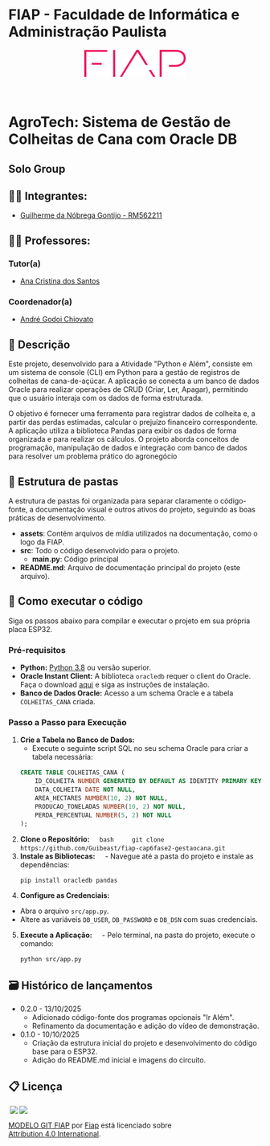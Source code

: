 # FIAP - Faculdade de Informática e Administração Paulista

<p align="center">
<a href= "https://www.fiap.com.br/"><img src="assets/logo-fiap.png" alt="FIAP - Faculdade de Informática e Admnistração Paulista" border="0" width=40% height=40%></a>
</p>

<br>

# AgroTech: Sistema de Gestão de Colheitas de Cana com Oracle DB

## Solo Group


## 👨‍🎓 Integrantes:
- <a href="LINKEDIN">Guilherme da Nóbrega Gontijo - RM562211</a>

## 👩‍🏫 Professores:
### Tutor(a)
- <a href="LINKEDIN_DO_TUTOR">Ana Cristina dos Santos</a>
### Coordenador(a)
- <a href="LINKEDIN_DO_COORDENADOR">André Godoi Chiovato</a>

## 📜 Descrição

Este projeto, desenvolvido para a Atividade "Python e Além", consiste em um sistema de console (CLI) em Python para a gestão de registros de colheitas de cana-de-açúcar. A aplicação se conecta a um banco de dados Oracle para realizar operações de CRUD (Criar, Ler, Apagar), permitindo que o usuário interaja com os dados de forma estruturada.

O objetivo é fornecer uma ferramenta para registrar dados de colheita e, a partir das perdas estimadas, calcular o prejuízo financeiro correspondente. A aplicação utiliza a biblioteca Pandas para exibir os dados de forma organizada e para realizar os cálculos. O projeto aborda conceitos de programação, manipulação de dados e integração com banco de dados para resolver um problema prático do agronegócio

## 📁 Estrutura de pastas

A estrutura de pastas foi organizada para separar claramente o código-fonte, a documentação visual e outros ativos do projeto, seguindo as boas práticas de desenvolvimento.

- <b>assets</b>: Contém arquivos de mídia utilizados na documentação, como o logo da FIAP.
- <b>src</b>: Todo o código desenvolvido para o projeto.
    - <b>main.py</b>: Código principal
- <b>README.md</b>: Arquivo de documentação principal do projeto (este arquivo).

## 🔧 Como executar o código

Siga os passos abaixo para compilar e executar o projeto em sua própria placa ESP32.

### **Pré-requisitos**
* **Python:** [Python 3.8](https://www.python.org/downloads/) ou versão superior.
* **Oracle Instant Client:** A biblioteca `oracledb` requer o client do Oracle. Faça o download [aqui](https://www.oracle.com/database/technologies/instant-client/downloads.html) e siga as instruções de instalação.
* **Banco de Dados Oracle:** Acesso a um schema Oracle e a tabela `COLHEITAS_CANA` criada.

### **Passo a Passo para Execução**
1.  **Crie a Tabela no Banco de Dados:**
      - Execute o seguinte script SQL no seu schema Oracle para criar a tabela necessária:
    <!-- end list -->
    ```sql
    CREATE TABLE COLHEITAS_CANA (
        ID_COLHEITA NUMBER GENERATED BY DEFAULT AS IDENTITY PRIMARY KEY,
        DATA_COLHEITA DATE NOT NULL,
        AREA_HECTARES NUMBER(10, 2) NOT NULL,
        PRODUCAO_TONELADAS NUMBER(10, 2) NOT NULL,
        PERDA_PERCENTUAL NUMBER(5, 2) NOT NULL
    );
    ```
2.  **Clone o Repositório:**
        ` bash     git clone https://github.com/Guibeast/fiap-cap6fase2-gestaocana.git      `
3.  **Instale as Bibliotecas:**
        - Navegue até a pasta do projeto e instale as dependências:
    ```bash
    pip install oracledb pandas
    ```
4.  **Configure as Credenciais:**
- Abra o arquivo `src/app.py`.
- Altere as variáveis `DB_USER`, `DB_PASSWORD` e `DB_DSN` com suas credenciais.

5.  **Execute a Aplicação:**
        - Pelo terminal, na pasta do projeto, execute o comando:
    ```bash
    python src/app.py
    ```

## 🗃 Histórico de lançamentos

* 0.2.0 - 13/10/2025
    * Adicionado código-fonte dos programas opcionais "Ir Além".
    * Refinamento da documentação e adição do vídeo de demonstração.
* 0.1.0 - 10/10/2025
    * Criação da estrutura inicial do projeto e desenvolvimento do código base para o ESP32.
    * Adição do README.md inicial e imagens do circuito.

## 📋 Licença

<img style="height:22px!important;margin-left:3px;vertical-align:text-bottom;" src="https://mirrors.creativecommons.org/presskit/icons/cc.svg?ref=chooser-v1"><img style="height:22px!important;margin-left:3px;vertical-align:text-bottom;" src="https://mirrors.creativecommons.org/presskit/icons/by.svg?ref=chooser-v1"><p xmlns:cc="http://creativecommons.org/ns#" xmlns:dct="http://purl.org/dc/terms/"><a property="dct:title" rel="cc:attributionURL" href="https://github.com/agodoi/template">MODELO GIT FIAP</a> por <a rel="cc:attributionURL dct:creator" property="cc:attributionName" href="https://fiap.com.br">Fiap</a> está licenciado sobre <a href="http://creativecommons.org/licenses/by/4.0/?ref=chooser-v1" target="_blank" rel="license noopener noreferrer" style="display:inline-block;">Attribution 4.0 International</a>.</p>
